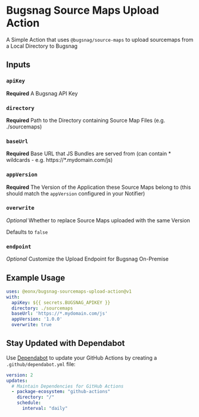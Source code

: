 # Bugsnag Source Maps Upload Action
A Simple Action that uses `@bugsnag/source-maps` to upload sourcemaps from a Local Directory to Bugsnag

## Inputs

### `apiKey`

**Required** A Bugsnag API Key

### `directory`

**Required** Path to the Directory containing Source Map Files (e.g. ./sourcemaps)

### `baseUrl`

**Required** Base URL that JS Bundles are served from (can contain * wildcards - e.g. https://*.mydomain.com/js)

### `appVersion`

**Required** The Version of the Application these Source Maps belong to (this should match the `appVersion` configured in your Notifier)

### `overwrite`

_Optional_ Whether to replace Source Maps uploaded with the same Version

Defaults to `false`

### `endpoint`

_Optional_ Customize the Upload Endpoint for Bugsnag On-Premise

## Example Usage

```yml
uses: @eonx/bugsnag-sourcemaps-upload-action@v1
with:
  apiKey: ${{ secrets.BUGSNAG_APIKEY }}
  directory: ./sourcemaps
  baseUrl: 'https://*.mydomain.com/js'
  appVersion: '1.0.0'
  overwrite: true
```

## Stay Updated with Dependabot

Use [Dependabot](https://docs.github.com/en/github/administering-a-repository/keeping-your-actions-up-to-date-with-github-dependabot) to update your GitHub Actions by creating a `.github/dependabot.yml` file:

```yaml
version: 2
updates:
  # Maintain Dependencies for GitHub Actions
  - package-ecosystem: "github-actions"
    directory: "/"
    schedule:
      interval: "daily"
```